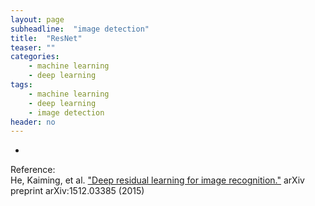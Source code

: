 ```yaml
---
layout: page
subheadline:  "image detection"
title:  "ResNet"
teaser: ""
categories:
    - machine learning
    - deep learning
tags:
    - machine learning
    - deep learning
    - image detection
header: no
---
```


-
Reference: <br>
He, Kaiming, et al. ["Deep residual learning for image recognition."](https://arxiv.org/pdf/1512.03385.pdf) arXiv preprint arXiv:1512.03385 (2015)
